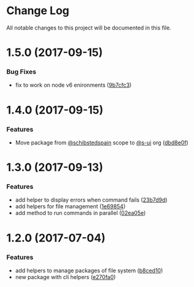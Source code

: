 # Change Log

All notable changes to this project will be documented in this file.

<a name="1.5.0"></a>
# 1.5.0 (2017-09-15)


### Bug Fixes

* fix to work on node v6 enironments ([9b7cfc3](https://github.com/SUI-Components/sui/commit/9b7cfc3))



<a name="1.4.0"></a>
# 1.4.0 (2017-09-15)


### Features

* Move package from [@schibstedspain](https://github.com/schibstedspain) scope to [@s-ui](https://github.com/s-ui) org ([dbd8e0f](https://github.com/SUI-Components/sui/commit/dbd8e0f))



<a name="1.3.0"></a>
# 1.3.0 (2017-09-13)


### Features

* add helper to display errors when command fails ([23b7d9d](https://github.com/SUI-Components/sui/commit/23b7d9d))
* add helpers for file management ([1e69854](https://github.com/SUI-Components/sui/commit/1e69854))
* add method to run commands in parallel ([02ea05e](https://github.com/SUI-Components/sui/commit/02ea05e))



<a name="1.2.0"></a>
# 1.2.0 (2017-07-04)


### Features

* add helpers to manage packages of file system ([b8ced10](https://github.com/SUI-Components/sui/commit/b8ced10))
* new package with cli helpers ([e270fa0](https://github.com/SUI-Components/sui/commit/e270fa0))



